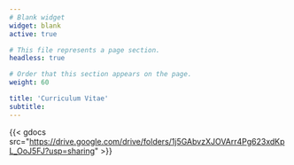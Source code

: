 ```yaml
---
# Blank widget
widget: blank
active: true

# This file represents a page section.
headless: true

# Order that this section appears on the page.
weight: 60

title: 'Curriculum Vitae'
subtitle:
---
```


{{< gdocs src="https://drive.google.com/drive/folders/1j5GAbvzXJOVArr4Pg623xdKpL_OoJ5FJ?usp=sharing" >}}
